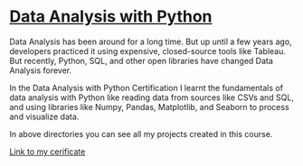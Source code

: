 # [Data Analysis with Python](https://www.freecodecamp.org/learn/data-analysis-with-python/)

Data Analysis has been around for a long time. But up until a few years ago, developers practiced it using expensive, closed-source tools like Tableau. But recently, Python, SQL, and other open libraries have changed Data Analysis forever.

In the Data Analysis with Python Certification I learnt the fundamentals of data analysis with Python like reading data from sources like CSVs and SQL, and using libraries like Numpy, Pandas, Matplotlib, and Seaborn to process and visualize data.

In above directories you can see all my projects created in this course.

[Link to my cerificate](https://freecodecamp.org/certification/MariaR/data-analysis-with-python-v7)

